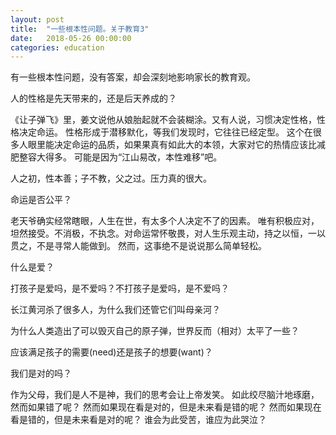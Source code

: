 ```yaml
---
layout: post
title:  "一些根本性问题。关于教育3"
date:   2018-05-26 00:00:00
categories: education
---
```


有一些根本性问题，没有答案，却会深刻地影响家长的教育观。


人的性格是先天带来的，还是后天养成的？

《让子弹飞》里，姜文说他从娘胎起就不会装糊涂。又有人说，习惯决定性格，性格决定命运。
性格形成于潜移默化，等我们发现时，它往往已经定型。
这个在很多人眼里能决定命运的品质，如果果真有如此大的本领，大家对它的热情应该比减肥整容大得多。
可能是因为“江山易改，本性难移”吧。

人之初，性本善；子不教，父之过。压力真的很大。


命运是否公平？

老天爷确实经常瞎眼，人生在世，有太多个人决定不了的因素。
唯有积极应对，坦然接受。不消极，不执念。对命运常怀敬畏，对人生乐观主动，持之以恒，一以贯之，不是寻常人能做到。
然而，这事绝不是说说那么简单轻松。


什么是爱？

打孩子是爱吗，是不爱吗？不打孩子是爱吗，是不爱吗？

长江黄河杀了很多人，为什么我们还管它们叫母亲河？

为什么人类造出了可以毁灭自己的原子弹，世界反而（相对）太平了一些？

应该满足孩子的需要(need)还是孩子的想要(want)？


我们是对的吗？

作为父母，我们是人不是神，我们的思考会让上帝发笑。
如此绞尽脑汁地琢磨，然而如果错了呢？
然而如果现在看是对的，但是未来看是错的呢？
然而如果现在看是错的，但是未来看是对的呢？
谁会为此受苦，谁应为此哭泣？
